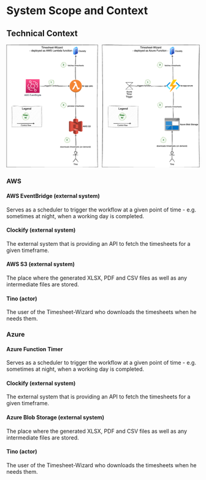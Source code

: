 # System Scope and Context

## Technical Context

![Technical context](assets/readme-context-technical.drawio.png "Technical context")

### AWS

#### AWS EventBridge  (external system)

Serves as a scheduler to trigger the workflow at a given point of
time - e.g. sometimes at night, when a working day is completed.

#### Clockify (external system)

The external system that is providing an API to fetch the timesheets for a given timeframe.

#### AWS S3 (external system)

The place where the generated XLSX, PDF and CSV files as well as any intermediate files are stored.

#### Tino (actor)

The user of the Timesheet-Wizard who downloads the timesheets when he needs them.


### Azure

#### Azure Function Timer

Serves as a scheduler to trigger the workflow at a given point of
time - e.g. sometimes at night, when a working day is completed.

#### Clockify (external system)

The external system that is providing an API to fetch the timesheets for a given timeframe.

#### Azure Blob Storage (external system)

The place where the generated XLSX, PDF and CSV files as well as any intermediate files are stored.

#### Tino (actor)

The user of the Timesheet-Wizard who downloads the timesheets when he needs them.
